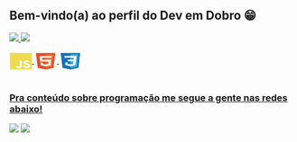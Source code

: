 ## Bem-vindo(a) ao perfil do Dev em Dobro 😁

 <div>
   <a href="https://github.com/GabrielRabel004">
   <img height="180em" src="https://github-readme-stats.vercel.app/api?username=GabrielRabel004&show_icons=true&theme=dark&include_all_commits=true&count_private=true"/>
   <img height="180em" src="https://github-readme-stats.vercel.app/api/top-langs/?username=GabrielRabel004&layout=compact&langs_count=6&theme=tokyonight"/>
</div>
    
<div style="display: inline_block"><br>
  <img align="center" alt="Js" height="30" width="40" src="https://raw.githubusercontent.com/devicons/devicon/master/icons/javascript/javascript-plain.svg">
  <img align="center" alt="HTML" height="30" width="40" src="https://raw.githubusercontent.com/devicons/devicon/master/icons/html5/html5-original.svg">
  <img align="center" alt="CSS" height="30" width="40" src="https://raw.githubusercontent.com/devicons/devicon/master/icons/css3/css3-original.svg">
</div>
 
<br>
 
### Pra conteúdo sobre programação me segue a gente nas redes abaixo!
 
<div> 
  <a href="[https://www.instagram.com/gabriel20er?igsh=MXY5bXp6aGo0OXQ1cA==]" target="_blank"><img src="https://img.shields.io/badge/-Instagram-%23E4405F?style=for-the-badge&logo=instagram&logoColor=white" target="_blank"></a>
  <a href = "gabrielrabelo004@gmail.com"><img src="https://img.shields.io/badge/-Gmail-%23333?style=for-the-badge&logo=gmail&logoColor=white" target="_blank"></a>
